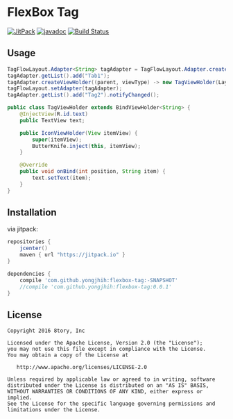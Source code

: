# FlexBox Tag

[![JitPack](https://img.shields.io/github/tag/yongjhih/flexbox-tag.svg?label=JitPack)](https://jitpack.io/#yongjhih/flexbox-tag)
[![javadoc](https://img.shields.io/github/tag/yongjhih/flexbox-tag.svg?label=javadoc)](https://jitpack.io/com/github/yongjhih/flexbox-tag/-SNAPSHOT/javadoc/)
[![Build Status](https://travis-ci.org/yongjhih/flexbox-tag.svg)](https://travis-ci.org/yongjhih/flexbox-tag)
<!--[![Coverage Status](https://coveralls.io/repos/github/yongjhih/flexbox-tag/badge.svg)](https://coveralls.io/github/yongjhih/flexbox-tag)-->

## Usage

```java
TagFlowLayout.Adapter<String> tagAdapter = TagFlowLayout.Adapter.create();
tagAdapter.getList().add("Tab1");
tagAdapter.createViewHolder((parent, viewType) -> new TagViewHolder(LayoutInflater.from(context).inflate(R.layout.item_tag, parent, false)));
tagFlowLayout.setAdapter(tagAdapter);
tagAdapter.getList().add("Tag2").notifyChanged();

public class TagViewHolder extends BindViewHolder<String> {
    @InjectView(R.id.text)
    public TextView text;

    public IconViewHolder(View itemView) {
        super(itemView);
        ButterKnife.inject(this, itemView);
    }

    @Override
    public void onBind(int position, String item) {
        text.setText(item);
    }
}
```

## Installation

via jitpack:

```gradle
repositories {
    jcenter()
    maven { url "https://jitpack.io" }
}

dependencies {
    compile 'com.github.yongjhih:flexbox-tag:-SNAPSHOT'
    //compile 'com.github.yongjhih:flexbox-tag:0.0.1'
}
```

## License

```
Copyright 2016 8tory, Inc

Licensed under the Apache License, Version 2.0 (the "License");
you may not use this file except in compliance with the License.
You may obtain a copy of the License at

   http://www.apache.org/licenses/LICENSE-2.0

Unless required by applicable law or agreed to in writing, software
distributed under the License is distributed on an "AS IS" BASIS,
WITHOUT WARRANTIES OR CONDITIONS OF ANY KIND, either express or implied.
See the License for the specific language governing permissions and
limitations under the License.
```
